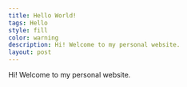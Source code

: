 ```yaml
---
title: Hello World!
tags: Hello
style: fill
color: warning
description: Hi! Welcome to my personal website.
layout: post
---
```


Hi! Welcome to my personal website.
